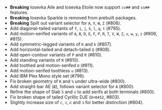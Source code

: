  * **Breaking** Iosevka Aile and Iosevka Etoile now support `cv##` and `ss##` features.
 * **Breaking** Iosevka Sparkle is removed from prebuilt packages.
 * **Breaking** Spilt out variant selector for `A`, `V`, `W`, `Z` (#806).
 * Add diagonal-tailed variants of `f`, `i`, `j`, `k`, `l`, `q`, `t` (#795).
 * Add motion-serifed variants of `A`, `B`, `D`, `E`, `F`, `P`, `R`, `T`, `V`, `W`, `Z`, `v`, `w`, `y`, `z` (#806, #815).
 * Add symmetric-legged variants of `K` and `k` (#807).
 * Add horizontal-tailed and detach-tailed `Q` (#808).
 * Add open-contour variants of `P` and `R` (#810).
 * Add standing variants of `R` (#810).
 * Add toothed and motion-serifed `U` (#811).
 * Add motion-serifed toothless `u` (#813).
 * Add IBM Plex Mono style set (#796).
 * Fix broken geometry of `K` and `%` under ultra-wide (#800).
 * Add straight-bar AE (`Æ`), follows variant selector for `A` (#800).
 * Refine the shape of Slab `S` and `s` to add serifs at both terminals (#800).
 * Fix broken shape of tailed Cyrillic DJE (`U+0452`, #803).
 * Slightly increase size of `⊂`, `⊃`, `⊏` and `⊐` for better distinction (#804).
